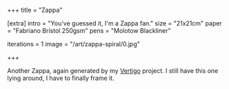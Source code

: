 +++
title = "Zappa"

[extra]
intro = "You've guessed it, I'm a Zappa fan."
size = "21x21cm"
paper = "Fabriano Bristol 250gsm"
pens = "Molotow Blackliner"

iterations = 1
image = "/art/zappa-spiral/0.jpg"

+++

Another Zappa, again generated by my [Vertigo](https://muffinman.io/vertigo/) project. I still have this one lying around, I have to finally frame it.
